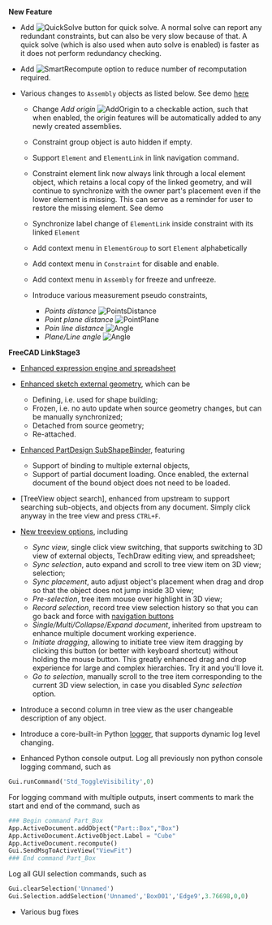 __New Feature__

* Add ![QuickSolve](../raw/master/freecad/asm3/Gui/Resources/icons/Assembly_QuickSolve.svg?sanitize=true)
  button for quick solve. A normal solve can report any redundant constraints,
  but can also be very slow because of that. A quick solve (which is also used
  when auto solve is enabled) is faster as it does not perform redundancy
  checking.

* Add ![SmartRecompute](../raw/master/freecad/asm3/Gui/Resources/icons/Assembly_SmartRecompute.svg?sanitize=true)
  option to reduce number of recomputation required.

* Various changes to `Assembly` objects as listed below. See demo [here](https://youtu.be/uwPXDx-D4nY)
    * Change _Add origin_ ![AddOrigin](../raw/master/freecad/asm3/Gui/Resources/icons/Assembly_Add_Origin.svg?sanitize=true)
      to a checkable action, such that when enabled, the origin features will be
      automatically added to any newly created assemblies.

    * Constraint group object is auto hidden if empty.

    * Support `Element` and `ElementLink` in link navigation command.

    * Constraint element link now always link through a local element object, which
      retains a local copy of the linked geometry, and will continue to synchronize
      with the owner part's placement even if the lower element is missing. This
      can serve as a reminder for user to restore the missing element. See demo

    * Synchronize label change of `ElementLink` inside constraint with its linked `Element` 

    * Add context menu in `ElementGroup` to sort `Element` alphabetically

    * Add context menu in `Constraint` for disable and enable.

    * Add context menu in `Assembly` for freeze and unfreeze.

    * Introduce various measurement pseudo constraints,
        * _Points distance_ ![PointsDistance](../raw/master/freecad/asm3/Gui/Resources/icons/constraints/Assembly_MeasurePointDistance.svg?sanitize=true)
        * _Point plane distance_ ![PointPlane](../raw/master/freecad/asm3/Gui/Resources/icons/constraints/Assembly_MeasurePointPlaneDistance.svg?sanitize=true)
        * _Poin line distance_ ![Angle](../raw/master/freecad/asm3/Gui/Resources/icons/constraints/Assembly_MeasurePointLineDistance.svg?sanitize=true)
        * _Plane/Line angle_ ![Angle](../raw/master/freecad/asm3/Gui/Resources/icons/constraints/Assembly_MeasureAngle.svg?sanitize=true)

__FreeCAD LinkStage3__

* [Enhanced expression engine and spreadsheet](Expression-and-Spreadsheet)

* [Enhanced sketch external geometry](https://youtu.be/VB0guJ8kI70), which can be
    * Defining, i.e. used for shape building;
    * Frozen, i.e. no auto update when source geometry changes, but can be
      manually synchronized;
    * Detached from source geometry;
    * Re-attached.

* [Enhanced PartDesign SubShapeBinder](https://youtu.be/PY3PU4wDEwk), featuring
    * Support of binding to multiple external objects,
    * Support of partial document loading. Once enabled, the external document
      of the bound object does not need to be loaded.

* [TreeView object search], enhanced from upstream to support searching
  sub-objects, and objects from any document. Simply click anyway in the tree view
  and press `CTRL+F`.

* [New treeview options](https://youtu.be/8T_3tHOHsDw), including
    * _Sync view_, single click view switching, that supports switching to 3D
      view of external objects, TechDraw editing view, and spreadsheet;
    * _Sync selection_, auto expand and scroll to tree view item on 3D view;
      selection;
    * _Sync placement_, auto adjust object's placement when drag and drop so that
      the object does not jump inside 3D view;
    * _Pre-selection_, tree item mouse over highlight in 3D view;
    * _Record selection_, record tree view selection history so that you can go
      back and force with [navigation buttons](Navigation#selection-stack)
    * _Single/Multi/Collapse/Expand document_, inherited from upstream to enhance
      multiple document working experience.
    * _Initiate dragging_, allowing to initiate tree view item dragging by
      clicking this button (or better with keyboard shortcut) without holding
      the mouse button. This greatly enhanced drag and drop experience for
      large and complex hierarchies. Try it and you'll love it.
    * _Go to selection_, manually scroll to the tree item corresponding to the
      current 3D view selection, in case you disabled _Sync selection_ option.

* Introduce a second column in tree view as the user changeable description of
  any object.

* Introduce a core-built-in Python [logger](realthunder/FreeCAD/blob/adc477ef1ef50ce43463d72bbdc81766e992b7ae/src/App/FreeCADInit.py#L240), that supports dynamic log level changing.

* Enhanced Python console output. Log all previously non python console
  logging command, such as

```python
Gui.runCommand('Std_ToggleVisibility',0)
```

  For logging command with multiple outputs, insert comments to mark the start
  and end of the command, such as

```python
### Begin command Part_Box
App.ActiveDocument.addObject("Part::Box","Box")
App.ActiveDocument.ActiveObject.Label = "Cube"
App.ActiveDocument.recompute()
Gui.SendMsgToActiveView("ViewFit")
### End command Part_Box
```

  Log all GUI selection commands, such as

```python
Gui.clearSelection('Unnamed')
Gui.Selection.addSelection('Unnamed','Box001','Edge9',3.76698,0,0)
```

* Various bug fixes
